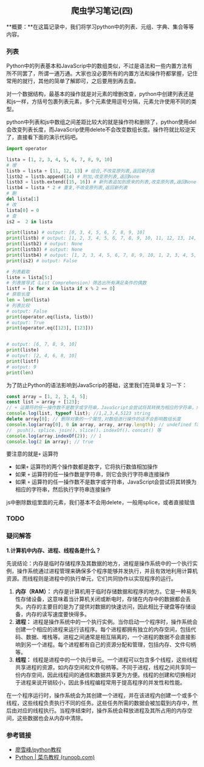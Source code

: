 <h2 align="center" id="爬虫学习笔记(四)">爬虫学习笔记(四)</h2>

**概要：**在这篇记录中，我们将学习python中的列表、元组、字典、集合等等内容。

### 列表

Python中的列表基本和JavaScrip中的数组类似，不过是语法和一些内置方法有所不同罢了，所谓一通万通。大家也没必要所有的内置方法和操作符都掌握，记住常用的就行，其他的简单了解即可，之后要用到再去查。

对一个数据结构，最基本的操作就是对元素的增删改查，python中创建列表还是和js一样，方括号包裹列表元素，多个元素使用逗号分隔，元素允许使用不同的类型。

python中列表和js中数组之间差距比较大的就是操作符和删除了，python使用del会改变列表长度，而JavaScrip使用delete不会改变数组长度。操作符就比较逆天了，直接看下面的演示代码吧。

```Python
import operator

lista = [1, 2, 3, 4, 5, 6, 7, 8, 9, 10]
# 增
listb = lista + [11, 12, 13] # 组合,不改变原列表,返回新列表
listb2 = listb.append(14) # 附加,改变原列表,返回None
listb3 = listb.extend([15, 16]) # 新列表追加到原来的列表,改变原列表,返回None
listb4 = lista * 2 # 重复,不改变原列表,返回新列表
# 删
del lista[1]
# 改
lista[0] = 0
# 查
is2 =  2 in lista

print(lista) # output: [0, 3, 4, 5, 6, 7, 8, 9, 10]
print(listb) # output: [1, 2, 3, 4, 5, 6, 7, 8, 9, 10, 11, 12, 13, 14, 15, 16]
print(listb2) # output: None
print(listb3) # output: None
print(listb4) # output: [1, 2, 3, 4, 5, 6, 7, 8, 9, 10, 1, 2, 3, 4, 5, 6, 7, 8, 9, 10]
print(is2) # output: False

# 列表截取
liste = lista[5:]
# 列表推导式（List Comprehension）筛选出所有满足条件的偶数
listf = [x for x in lista if x % 2 == 0]
# 获取长度
len = len(lista)
# 列表比较
# output: False
print(operator.eq(lista, listb))
# output: True
print(operator.eq([123], [123]))


# output: [6, 7, 8, 9, 10]
print(liste)
# output: [2, 4, 6, 8, 10]
print(listf)
# output: 9
print(len)

```

为了防止Python的语法影响到JavaScrip的基础，这里我们在简单复习一下：

```js
const array = [1, 2, 3, 4, 5];
const list = array + [123];
// + 运算符的任一操作数不是数字或字符串，JavaScript会尝试将其转换为相应的字符串，然后执行字符串连接操作。
console.log(list, typeof list); //1,2,3,4,5123 string
delete array[0]; // 删除对象的一个属性,对数组进行操作的话不会影响数组长度
console.log(array[0], 0 in array, array, array.length); // undefined false [ <1 empty item>, 2, 3, 4, 5 ] 5
//  push()、splice、join()、slice()、indexOf()、concat() 等
console.log(array.indexOf(2)); // 1
console.log(2 in array); // true
```

要注意的就是`+` 运算符

- 如果`+` 运算符的两个操作数都是数字，它将执行数值相加操作
- 如果 `+` 运算符的任一操作数是字符串，则它会执行字符串连接操作
- 如果 `+` 运算符的任一操作数不是数字或字符串，JavaScript会尝试将其转换为相应的字符串，然后执行字符串连接操作

js中删除数组里面的元素，我们基本不会用delete，一般用splice，或者直接赋值



### **TODO**



### 疑问解答

**1.计算机中内存、进程、线程各是什么？**

先说结论：内存是临时存储程序及其数据的地方，进程是操作系统中的一个执行实例，操作系统通过进程管理来确保多个程序能够并发执行，并且有效地利用计算机资源。而线程则是进程中的执行单元，它们共同协作以实现程序的运行。

1. **内存（RAM）：** 内存是计算机用于临时存储数据和程序的地方。它是一种易失性存储设备，这意味着当计算机关闭或断电时，存储在内存中的数据都会丢失。内存的主要目的是为了提供对数据的快速访问，因此相比于硬盘等存储设备，内存的读写速度要快得多。
2. **进程：** 进程是操作系统中的一个执行实例。当你启动一个程序时，操作系统会创建一个相应的进程来运行该程序。每个进程都拥有独立的内存空间，包括代码、数据、堆栈等。进程之间通常是相互隔离的，一个进程的数据不会直接影响到另一个进程。每个进程都有自己的资源分配和管理，包括内存、文件句柄等。
3. **线程：** 线程是进程中的一个执行单元。一个进程可以包含多个线程，这些线程共享进程的资源，如内存空间和文件句柄等。不同于进程，线程之间共享同一份内存空间，因此线程间的通信和数据共享更为方便。线程的创建和切换相对于进程来说开销较小，因此多线程编程常用于提高程序的并发性和性能。

在一个程序运行时，操作系统会为其创建一个进程，并在该进程内创建一个或多个线程，这些线程负责执行不同的任务。这些任务所需的数据会被加载到内存中，然后由对应的线程执行。当程序结束时，操作系统会释放进程及其所占用的内存空间，这些数据也会从内存中清除。





### 参考链接

- [廖雪峰/python教程](https://www.liaoxuefeng.com/wiki/1016959663602400/1017063826246112)
- [Python | 菜鸟教程 (runoob.com)](https://www.runoob.com/python3/python3-list.html)


